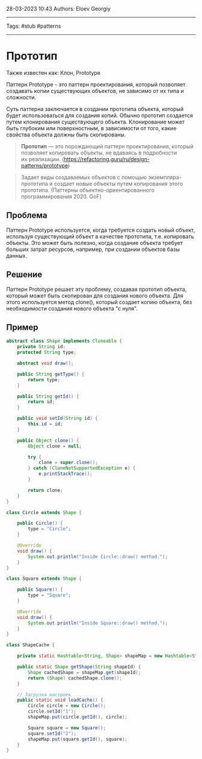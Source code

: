 28-03-2023
10:43
Authors: Eloev Georgiy 
***
Tags: #stub #patterns 
***
# Прототип
Также известен как: Клон, Prototype

Паттерн Prototype - это паттерн проектирования, который позволяет создавать копии существующих объектов, не зависимо от их типа и сложности.

Суть паттерна заключается в создании прототипа объекта, который будет использоваться для создания копий. Обычно прототип создается путем клонирования существующего объекта. Клонирование может быть глубоким или поверхностным, в зависимости от того, какие свойства объекта должны быть скопированы.

>**Прототип** — это порождающий паттерн проектирования, который позволяет копировать объекты, не вдаваясь в подробности их реализации.
>(https://refactoring.guru/ru/design-patterns/prototype)

>Задает виды создаваемых объектов с помощью экземпляра-прототипа и создает новые объекты путем копирования этого прототипа.
>(Паттерны объектно-ориентированного программирования 2020. GoF)

## Проблема
Паттерн Prototype используется, когда требуется создать новый объект, используя существующий объект в качестве прототипа, т.е. копировать объекты. Это может быть полезно, когда создание объекта требует больших затрат ресурсов, например, при создании объектов базы данных.

## Решение
Паттерн Prototype решает эту проблему, создавая прототип объекта, который может быть скопирован для создания нового объекта. Для этого используется метод clone(), который создает копию объекта, без необходимости создания нового объекта "с нуля".

## Пример

```java
abstract class Shape implements Cloneable {
    private String id;
    protected String type;

    abstract void draw();

    public String getType() {
        return type;
    }

    public String getId() {
        return id;
    }

    public void setId(String id) {
        this.id = id;
    }

    public Object clone() {
        Object clone = null;

        try {
            clone = super.clone();
        } catch (CloneNotSupportedException e) {
            e.printStackTrace();
        }

        return clone;
    }
}

class Circle extends Shape {

    public Circle() {
        type = "Circle";
    }

    @Override
    void draw() {
        System.out.println("Inside Circle::draw() method.");
    }
}

class Square extends Shape {

    public Square() {
        type = "Square";
    }

    @Override
    void draw() {
        System.out.println("Inside Square::draw() method.");
    }
}

class ShapeCache {

    private static Hashtable<String, Shape> shapeMap = new Hashtable<String, Shape>();

    public static Shape getShape(String shapeId) {
        Shape cachedShape = shapeMap.get(shapeId);
        return (Shape) cachedShape.clone();
    }

    // Загрузка настроек
    public static void loadCache() {
        Circle circle = new Circle();
        circle.setId("1");
        shapeMap.put(circle.getId(), circle);

        Square square = new Square();
        square.setId("2");
        shapeMap.put(square.getId(), square);
    }
}
```